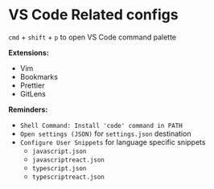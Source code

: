 # VS Code Related configs

`cmd` + `shift` + `p` to open VS Code command palette

**Extensions:**
- Vim
- Bookmarks
- Prettier
- GitLens

**Reminders:**
- `Shell Command: Install 'code' command in PATH`
- `Open settings (JSON)` for `settings.json` destination
- `Configure User Snippets` for language specific snippets
  - `javascript.json`
  - `javascriptreact.json`
  - `typescript.json`
  - `typescriptreact.json`
